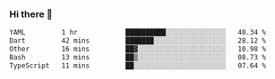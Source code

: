 ### Hi there 👋

<!--START_SECTION:waka-->

```txt
YAML         1 hr            ██████████░░░░░░░░░░░░░░░   40.34 %
Dart         42 mins         ███████░░░░░░░░░░░░░░░░░░   28.12 %
Other        16 mins         ██▓░░░░░░░░░░░░░░░░░░░░░░   10.98 %
Bash         13 mins         ██▒░░░░░░░░░░░░░░░░░░░░░░   08.73 %
TypeScript   11 mins         ██░░░░░░░░░░░░░░░░░░░░░░░   07.64 %
```

<!--END_SECTION:waka-->


<!--
**AnkelMauCastillo/AnkelMauCastillo** is a ✨ _special_ ✨ repository because its `README.md` (this file) appears on your GitHub profile.

Here are some ideas to get you started:

- 🔭 I’m currently working on ...
- 🌱 I’m currently learning ...
- 👯 I’m looking to collaborate on ...
- 🤔 I’m looking for help with ...
- 💬 Ask me about ...
- 📫 How to reach me: ...
- 😄 Pronouns: ...
- ⚡ Fun fact: ...
-->

